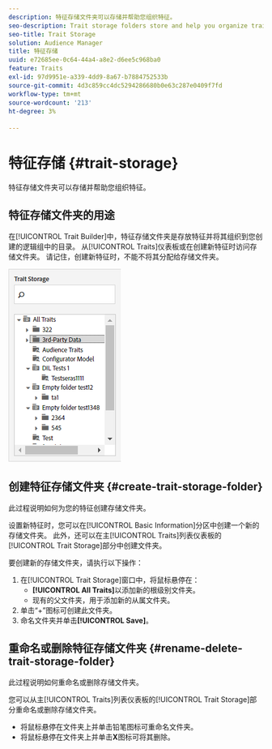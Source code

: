 ```yaml
---
description: 特征存储文件夹可以存储并帮助您组织特征。
seo-description: Trait storage folders store and help you organize traits.
seo-title: Trait Storage
solution: Audience Manager
title: 特征存储
uuid: e72685ee-0c64-44a4-a8e2-d6ee5c968ba0
feature: Traits
exl-id: 97d9951e-a339-4dd9-8a67-b7884752533b
source-git-commit: 4d3c859cc4dc5294286680b0e63c287e0409f7fd
workflow-type: tm+mt
source-wordcount: '213'
ht-degree: 3%

---
```


# 特征存储 {#trait-storage}

特征存储文件夹可以存储并帮助您组织特征。

<!-- c_tb_storage.xml -->

## 特征存储文件夹的用途

在[!UICONTROL Trait Builder]中，特征存储文件夹是存放特征并将其组织到您创建的逻辑组中的目录。 从[!UICONTROL Traits]仪表板或在创建新特征时访问存储文件夹。 请记住，创建新特征时，不能不将其分配给存储文件夹。

![](assets/tb_storage.png)

## 创建特征存储文件夹 {#create-trait-storage-folder}

此过程说明如何为您的特征创建存储文件夹。

<!-- t_tb_create_storage.xml -->

设置新特征时，您可以在[!UICONTROL Basic Information]分区中创建一个新的存储文件夹。 此外，还可以在主[!UICONTROL Traits]列表仪表板的[!UICONTROL Trait Storage]部分中创建文件夹。

要创建新的存储文件夹，请执行以下操作：

1. 在[!UICONTROL Trait Storage]窗口中，将鼠标悬停在：
   * **[!UICONTROL All Traits]**&#x200B;以添加新的根级别文件夹。
   * 现有的父文件夹，用于添加新的从属文件夹。
1. 单击“+”图标可创建此文件夹。
1. 命名文件夹并单击&#x200B;**[!UICONTROL Save]**。

## 重命名或删除特征存储文件夹 {#rename-delete-trait-storage-folder}

此过程说明如何重命名或删除存储文件夹。

<!-- t_tb_rename_delete_storage.xml -->

您可以从主[!UICONTROL Traits]列表仪表板的[!UICONTROL Trait Storage]部分重命名或删除存储文件夹。

* 将鼠标悬停在文件夹上并单击铅笔图标可重命名文件夹。
* 将鼠标悬停在文件夹上并单击&#x200B;**X**&#x200B;图标可将其删除。
